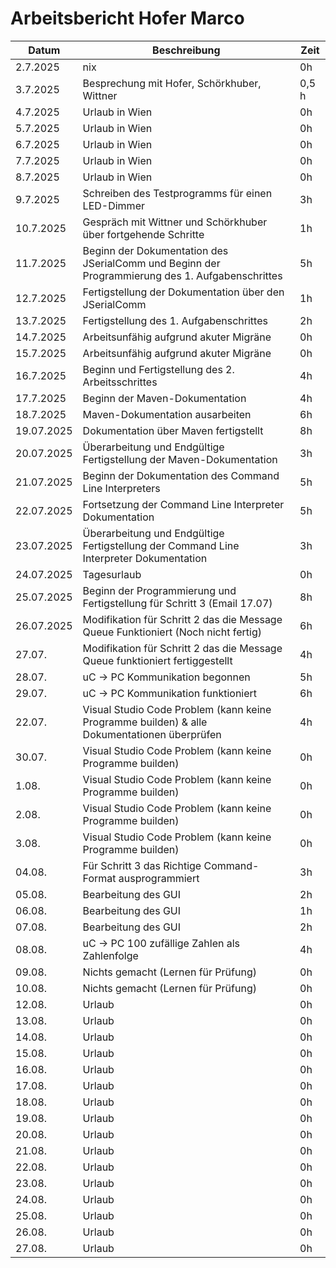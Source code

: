 # Arbeitsbericht Hofer Marco

| Datum | Beschreibung | Zeit |
| ---- | ---- | ---- |
| 2.7.2025 | nix | 0h |
| 3.7.2025 | Besprechung mit Hofer, Schörkhuber, Wittner | 0,5 h |
| 4.7.2025 | Urlaub in Wien | 0h
| 5.7.2025 | Urlaub in Wien | 0h|
| 6.7.2025 | Urlaub in Wien | 0h|
| 7.7.2025 | Urlaub in Wien | 0h|
| 8.7.2025 | Urlaub in Wien | 0h|
| 9.7.2025 | Schreiben des Testprogramms für einen LED-Dimmer | 3h |
| 10.7.2025 | Gespräch mit Wittner und Schörkhuber über fortgehende Schritte | 1h |
| 11.7.2025 | Beginn der Dokumentation des JSerialComm und Beginn der Programmierung des 1. Aufgabenschrittes | 5h |
| 12.7.2025 | Fertigstellung der Dokumentation über den JSerialComm | 1h |
| 13.7.2025 | Fertigstellung des 1. Aufgabenschrittes | 2h |
| 14.7.2025 | Arbeitsunfähig aufgrund akuter Migräne | 0h |
| 15.7.2025 | Arbeitsunfähig aufgrund akuter Migräne | 0h |
| 16.7.2025 | Beginn und Fertigstellung des 2. Arbeitsschrittes | 4h |
| 17.7.2025 | Beginn der Maven-Dokumentation | 4h |
| 18.7.2025 | Maven-Dokumentation ausarbeiten | 6h |
| 19.07.2025 | Dokumentation über Maven fertigstellt | 8h |
| 20.07.2025 | Überarbeitung und Endgültige Fertigstellung der Maven-Dokumentation| 3h |
| 21.07.2025 | Beginn der Dokumentation des Command Line Interpreters | 5h |
| 22.07.2025 | Fortsetzung der Command Line Interpreter Dokumentation | 5h |
| 23.07.2025 | Überarbeitung und Endgültige Fertigstellung der Command Line Interpreter Dokumentation | 3h |
| 24.07.2025 | Tagesurlaub | 0h |
| 25.07.2025 | Beginn der Programmierung und Fertigstellung für Schritt 3 (Email 17.07) | 8h |
| 26.07.2025 | Modifikation für Schritt 2 das die Message Queue Funktioniert (Noch nicht fertig) | 6h |
| 27.07. | Modifikation für Schritt 2 das die Message Queue funktioniert fertiggestellt | 4h |
| 28.07. | uC -> PC Kommunikation begonnen | 5h |
| 29.07. | uC -> PC Kommunikation funktioniert | 6h |
| 22.07. | Visual Studio Code Problem (kann keine Programme builden) & alle Dokumentationen überprüfen | 4h |
| 30.07. | Visual Studio Code Problem (kann keine Programme builden) | 0h |
| 1.08.  | Visual Studio Code Problem (kann keine Programme builden) | 0h |
| 2.08.  | Visual Studio Code Problem (kann keine Programme builden) | 0h |
| 3.08.  | Visual Studio Code Problem (kann keine Programme builden) | 0h |
| 04.08. | Für Schritt 3 das Richtige Command-Format ausprogrammiert | 3h |
| 05.08. | Bearbeitung des GUI | 2h |
| 06.08. | Bearbeitung des GUI | 1h |
| 07.08. | Bearbeitung des GUI | 2h |
| 08.08. | uC -> PC 100 zufällige Zahlen als Zahlenfolge | 4h |
| 09.08. | Nichts gemacht (Lernen für Prüfung) | 0h |
| 10.08. | Nichts gemacht (Lernen für Prüfung) | 0h |
| 12.08. | Urlaub | 0h |
| 13.08. | Urlaub | 0h |
| 14.08. | Urlaub | 0h |
| 15.08. | Urlaub | 0h |
| 16.08. | Urlaub | 0h |
| 17.08. | Urlaub | 0h |
| 18.08. | Urlaub | 0h |
| 19.08. | Urlaub | 0h |
| 20.08. | Urlaub | 0h |
| 21.08. | Urlaub | 0h |
| 22.08. | Urlaub | 0h |
| 23.08. | Urlaub | 0h |
| 24.08. | Urlaub | 0h |
| 25.08. | Urlaub | 0h |
| 26.08. | Urlaub | 0h |
| 27.08. | Urlaub | 0h |






